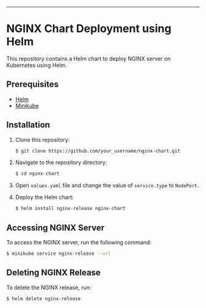
---

# NGINX Chart Deployment using Helm

This repository contains a Helm chart to deploy NGINX server on Kubernetes using Helm.

## Prerequisites

- [Helm](https://helm.sh/docs/intro/install/)
- [Minikube](https://minikube.sigs.k8s.io/docs/start/)

## Installation

1. Clone this repository:

    ```bash
    $ git clone https://github.com/your_username/nginx-chart.git
    ```

2. Navigate to the repository directory:

    ```bash
    $ cd nginx-chart
    ```

3. Open `values.yaml` file and change the value of `service.type` to `NodePort`.

4. Deploy the Helm chart:

    ```bash
    $ helm install nginx-release nginx-chart
    ```

## Accessing NGINX Server

To access the NGINX server, run the following command:

```bash
$ minikube service nginx-release --url
```

## Deleting NGINX Release

To delete the NGINX release, run:

```bash
$ helm delete nginx-release
```

